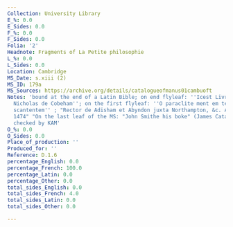 ```yaml
---
Collection: University Library
E_%: 0.0
E_Sides: 0.0
F_%: 0.0
F_Sides: 0.0
Folia: '2'
Headnote: Fragments of La Petite philosophie
L_%: 0.0
L_Sides: 0.0
Location: Cambridge
MS_Date: s.xiii (2)
MS_ID: 179a
MS_Sources: https://archive.org/details/catalogueofmanus01cambuoft
Notes: 'bound at the end of a Latin Bible; on end flyleaf: ''Icest Livre est a mestre
  Nicholas de Cobeham''; on the first flyleaf: ''O paraclite ment em tergas sorde
  scantentem'' ; "Rector de Adisham et Abyndon juxta Northampton, &c. Anno Domini/
  1474" "On the last leaf of the MS: "John Smithe his boke" (James Catalogue); languages
  checked by KAM'
O_%: 0.0
O_Sides: 0.0
Place_of_production: ''
Produced_for: ''
Reference: D.1.6
percentage_English: 0.0
percentage_French: 100.0
percentage_Latin: 0.0
percentage_Other: 0.0
total_sides_English: 0.0
total_sides_French: 4.0
total_sides_Latin: 0.0
total_sides_Other: 0.0

---
```

